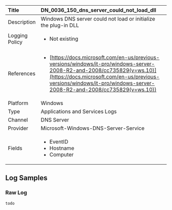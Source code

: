 | Title             | DN_0036_150_dns_server_could_not_load_dll                                                                                                      |
|:------------------|:-----------------------------------------------------------------------------------------------------------------|
| Description       | Windows DNS server could not load or initialize the plug-in DLL                                                                                                |
| Logging Policy    | <ul><li> Not existing </li></ul> | 
| References     		| <ul><li>[https://docs.microsoft.com/en-us/previous-versions/windows/it-pro/windows-server-2008-R2-and-2008/cc735829(v=ws.10)](https://docs.microsoft.com/en-us/previous-versions/windows/it-pro/windows-server-2008-R2-and-2008/cc735829(v=ws.10))</li></ul>                                  |
| Platform       		| Windows   |
| Type           		| Applications and Services Logs 		| 
| Channel        		| DNS Server    |
| Provider       		| Microsoft-Windows-DNS-Server-Service   |
| Fields         		| <ul><li>EventID</li><li>Hostname</li><li>Computer</li></ul>                                               |


## Log Samples

### Raw Log

```
todo

```




